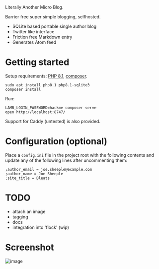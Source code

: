 Literally Another Micro Blog.

Barrier free super simple blogging, selfhosted.

- SQLite based portable single author blog
- Twitter like interface
- Friction free Markdown entry
- Generates Atom feed

# Getting started

Setup requirements: [PHP 8.1](https://www.php.net/manual/en/install.php), [composer](https://getcomposer.org/doc/00-intro.md#installation-linux-unix-macos).
```
sudo apt install php8.1 php8.1-sqlite3
composer install
```

Run:
```
LAMB_LOGIN_PASSWORD=hackme composer serve
open http://localhost:8747/
```

Support for Caddy (untested) is also provided.

# Configuration (optional)

Place a `config.ini` file in the project root with the following contents and update any of the following lines after uncommenting them:
```
;author_email = joe.sheeple@example.com
;author_name = Joe Sheeple
;site_title = Bleats
```


# TODO

- attach an image
- tagging
- docs
- integration into 'flock' (wip)

# Screenshot
![image](https://user-images.githubusercontent.com/594871/224541914-20ce6cee-24cf-4ebf-8962-0b69ea5bccf0.png)
